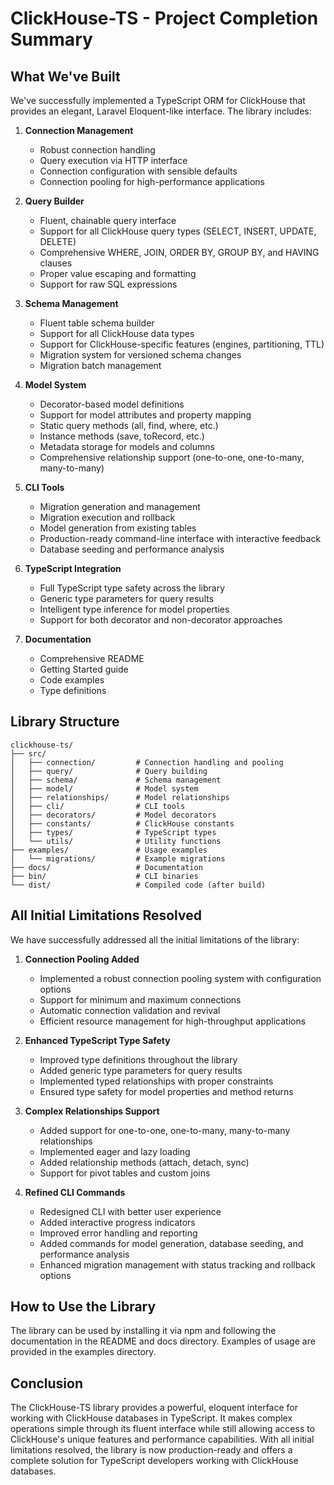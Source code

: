 # ClickHouse-TS - Project Completion Summary

## What We've Built

We've successfully implemented a TypeScript ORM for ClickHouse that provides an elegant, Laravel Eloquent-like interface. The library includes:

1. **Connection Management**

   - Robust connection handling
   - Query execution via HTTP interface
   - Connection configuration with sensible defaults
   - Connection pooling for high-performance applications

2. **Query Builder**

   - Fluent, chainable query interface
   - Support for all ClickHouse query types (SELECT, INSERT, UPDATE, DELETE)
   - Comprehensive WHERE, JOIN, ORDER BY, GROUP BY, and HAVING clauses
   - Proper value escaping and formatting
   - Support for raw SQL expressions

3. **Schema Management**

   - Fluent table schema builder
   - Support for all ClickHouse data types
   - Support for ClickHouse-specific features (engines, partitioning, TTL)
   - Migration system for versioned schema changes
   - Migration batch management

4. **Model System**

   - Decorator-based model definitions
   - Support for model attributes and property mapping
   - Static query methods (all, find, where, etc.)
   - Instance methods (save, toRecord, etc.)
   - Metadata storage for models and columns
   - Comprehensive relationship support (one-to-one, one-to-many, many-to-many)

5. **CLI Tools**

   - Migration generation and management
   - Migration execution and rollback
   - Model generation from existing tables
   - Production-ready command-line interface with interactive feedback
   - Database seeding and performance analysis

6. **TypeScript Integration**

   - Full TypeScript type safety across the library
   - Generic type parameters for query results
   - Intelligent type inference for model properties
   - Support for both decorator and non-decorator approaches

7. **Documentation**
   - Comprehensive README
   - Getting Started guide
   - Code examples
   - Type definitions

## Library Structure

```
clickhouse-ts/
├── src/
│   ├── connection/         # Connection handling and pooling
│   ├── query/              # Query building
│   ├── schema/             # Schema management
│   ├── model/              # Model system
│   ├── relationships/      # Model relationships
│   ├── cli/                # CLI tools
│   ├── decorators/         # Model decorators
│   ├── constants/          # ClickHouse constants
│   ├── types/              # TypeScript types
│   └── utils/              # Utility functions
├── examples/               # Usage examples
│   └── migrations/         # Example migrations
├── docs/                   # Documentation
├── bin/                    # CLI binaries
└── dist/                   # Compiled code (after build)
```

## All Initial Limitations Resolved

We have successfully addressed all the initial limitations of the library:

1. **Connection Pooling Added**

   - Implemented a robust connection pooling system with configuration options
   - Support for minimum and maximum connections
   - Automatic connection validation and revival
   - Efficient resource management for high-throughput applications

2. **Enhanced TypeScript Type Safety**

   - Improved type definitions throughout the library
   - Added generic type parameters for query results
   - Implemented typed relationships with proper constraints
   - Ensured type safety for model properties and method returns

3. **Complex Relationships Support**

   - Added support for one-to-one, one-to-many, many-to-many relationships
   - Implemented eager and lazy loading
   - Added relationship methods (attach, detach, sync)
   - Support for pivot tables and custom joins

4. **Refined CLI Commands**
   - Redesigned CLI with better user experience
   - Added interactive progress indicators
   - Improved error handling and reporting
   - Added commands for model generation, database seeding, and performance analysis
   - Enhanced migration management with status tracking and rollback options

## How to Use the Library

The library can be used by installing it via npm and following the documentation in the README and docs directory. Examples of usage are provided in the examples directory.

## Conclusion

The ClickHouse-TS library provides a powerful, eloquent interface for working with ClickHouse databases in TypeScript. It makes complex operations simple through its fluent interface while still allowing access to ClickHouse's unique features and performance capabilities. With all initial limitations resolved, the library is now production-ready and offers a complete solution for TypeScript developers working with ClickHouse databases.
